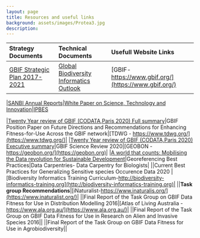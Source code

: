 ```yaml
---
layout: page
title: Resources and useful links
background: assets/images/Protea3.jpg
description: 
---
```

|Strategy Documents|Technical Documents|Usefull Website Links|
| :---------------------|:----------------------|:-----------------------|
|[GBIF Strategic Plan 2017-2021](https://assets.ctfassets.net/uo17ejk9rkwj/3UnrwAF9tC8siA644COw8W/5c0a0068364b0b632c1bf20ad2954a4b/GBIF-strategic-plan-2017-2021.pdf)|[Global Biodiversity Informatics Outlook](https://assets.ctfassets.net/uo17ejk9rkwj/7Kj8EyXDwW2IUWKk2WYOaE/85947f585b9c6255c9b72b9325ba44b6/GBIO.pdf)|[GBIF-https://www.gbif.org/](https://www.gbif.org/)|

|[SANBI Annual Reports](https://www.sanbi.org/about/annual-reports/sanbi-annual-reports-overview)|[White Paper on Science, Technology and Innovation](https://www.dst.gov.za/images/2019/White_paper_web_copyv1.pdf)|[IPBES](https://www.ipbes.net/)

|[Twenty Year review of GBIF (CODATA,Paris 2020) Full summary](https://github.com/gbif/hp-sanbi/blob/master/assets/images/CODATA%20GBIF%20REVIEW%20FULL%20REPORT%20FINAL%20(1).pdf)|GBIF Position Paper on Future Directions and Recommendations for Enhancing Fitness-for-Use Across the GBIF network|[TDWG - https://www.tdwg.org/](https://www.tdwg.org/)|
|[Twenty Year review of GBIF (CODATA,Paris 2020) Executive summary](https://github.com/gbif/hp-sanbi/blob/master/assets/images/CODATA%20GBIF%20REVIEW%20EXECUTIVE%20SUMMARY%20FINAL%20(1).pdf)|GBIF Science Review 2020|[GEOBON - https://geobon.org/](https://geobon.org)|
|[A world that counts: Mobilising the Data revolution for Sustainable Development](https://github.com/gbif/hp-sanbi/blob/master/assets/images/A-World-That-Counts.pdf)|Georeferencing Best Practices|Data Carpentries- Data Carpentry for Biologists|
||Current Best Practices for Generalizing Sensitive species Occurence Data 2020 |[Biodiversity Informatics Training Curriculum-http://biodiversity-informatics-training.org](http://biodiversity-informatics-training.org)|
||**Task group Recommendations**|[iNaturalist-https://www.inaturalis.org/](https://www.inaturalist.org/)|
||Final Report of the Task Group on GBIF Data Fitness for Use in Distribution Modelling 2016|[Atlas of Living Australia - https://www.ala.org.au/](https://www.ala.org.au/)|
||Final Report of the Task Group on GBIF Data Fitness for Use in Research on Alien and Invasive Species 2016||
||Final Report of the Task Group on GBIF Data Fitness for Use in Agrobiodiversity||
                                                                                                   

